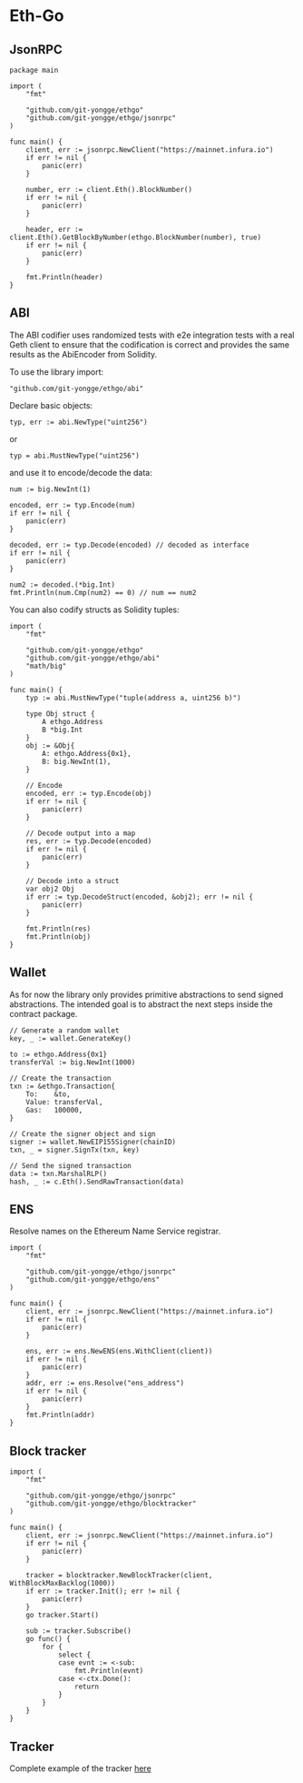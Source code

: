 
# Eth-Go

## JsonRPC

```golang
package main

import (
	"fmt"
	
	"github.com/git-yongge/ethgo"
	"github.com/git-yongge/ethgo/jsonrpc"
)

func main() {
	client, err := jsonrpc.NewClient("https://mainnet.infura.io")
	if err != nil {
		panic(err)
	}

	number, err := client.Eth().BlockNumber()
	if err != nil {
		panic(err)
	}

	header, err := client.Eth().GetBlockByNumber(ethgo.BlockNumber(number), true)
	if err != nil {
		panic(err)
	}

	fmt.Println(header)
}
```

## ABI

The ABI codifier uses randomized tests with e2e integration tests with a real Geth client to ensure that the codification is correct and provides the same results as the AbiEncoder from Solidity. 

To use the library import:

```
"github.com/git-yongge/ethgo/abi"
```

Declare basic objects:

```golang
typ, err := abi.NewType("uint256")
```

or 

```golang
typ = abi.MustNewType("uint256")
```

and use it to encode/decode the data:

```golang
num := big.NewInt(1)

encoded, err := typ.Encode(num)
if err != nil {
    panic(err)
}

decoded, err := typ.Decode(encoded) // decoded as interface
if err != nil {
    panic(err)
}

num2 := decoded.(*big.Int)
fmt.Println(num.Cmp(num2) == 0) // num == num2
```

You can also codify structs as Solidity tuples:

```golang
import (
	"fmt"
    
	"github.com/git-yongge/ethgo"
	"github.com/git-yongge/ethgo/abi"
	"math/big"
)

func main() {
	typ := abi.MustNewType("tuple(address a, uint256 b)")

	type Obj struct {
		A ethgo.Address
		B *big.Int
	}
	obj := &Obj{
		A: ethgo.Address{0x1},
		B: big.NewInt(1),
	}

	// Encode
	encoded, err := typ.Encode(obj)
	if err != nil {
		panic(err)
	}

	// Decode output into a map
	res, err := typ.Decode(encoded)
	if err != nil {
		panic(err)
	}

	// Decode into a struct
	var obj2 Obj
	if err := typ.DecodeStruct(encoded, &obj2); err != nil {
		panic(err)
	}

	fmt.Println(res)
	fmt.Println(obj)
}
```

## Wallet

As for now the library only provides primitive abstractions to send signed abstractions. The intended goal is to abstract the next steps inside the contract package.

```golang
// Generate a random wallet
key, _ := wallet.GenerateKey()

to := ethgo.Address{0x1}
transferVal := big.NewInt(1000)

// Create the transaction
txn := &ethgo.Transaction{
	To:    &to,
	Value: transferVal,
	Gas:   100000,
}

// Create the signer object and sign
signer := wallet.NewEIP155Signer(chainID)
txn, _ = signer.SignTx(txn, key)

// Send the signed transaction
data := txn.MarshalRLP()
hash, _ := c.Eth().SendRawTransaction(data)
```

## ENS

Resolve names on the Ethereum Name Service registrar.

```golang
import (
    "fmt"

    "github.com/git-yongge/ethgo/jsonrpc"
    "github.com/git-yongge/ethgo/ens"
)

func main() {
	client, err := jsonrpc.NewClient("https://mainnet.infura.io")
    if err != nil {
        panic(err)
    }

	ens, err := ens.NewENS(ens.WithClient(client))
	if err != nil {
		panic(err)
	}
	addr, err := ens.Resolve("ens_address")
	if err != nil {
		panic(err)
	}
    fmt.Println(addr)
}
```

## Block tracker

```golang
import (
    "fmt"

    "github.com/git-yongge/ethgo/jsonrpc"
    "github.com/git-yongge/ethgo/blocktracker"
)

func main() {
	client, err := jsonrpc.NewClient("https://mainnet.infura.io")
    if err != nil {
        panic(err)
    }

	tracker = blocktracker.NewBlockTracker(client, WithBlockMaxBacklog(1000))
	if err := tracker.Init(); err != nil {
		panic(err)
	}
	go tracker.Start()

	sub := tracker.Subscribe()
	go func() {
		for {
			select {
			case evnt := <-sub:
				fmt.Println(evnt)
			case <-ctx.Done():
				return
			}
		}
	}
}
```

## Tracker

Complete example of the tracker [here](./tracker/README.md)